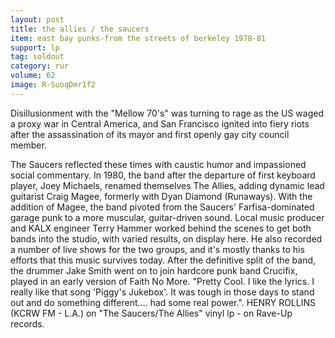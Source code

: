 ```yaml
---
layout: post
title: the allies / the saucers
item: east bay punks-from the streets of berkeley 1978-81
support: lp
tag: soldout
category: rur
volume: 62
image: R-SuoqDmr1f2
---
```


Disillusionment with the &quot;Mellow 70&#x27;s&quot; was turning to rage as the US waged a proxy war in Central America, and San Francisco ignited into fiery riots after the assassination of its mayor and first openly gay city council member.

The Saucers reflected these times with caustic humor and impassioned social commentary. In 1980, the band after the departure of first keyboard player, Joey Michaels, renamed themselves The Allies, adding dynamic lead guitarist Craig Magee, formerly with Dyan Diamond (Runaways). With the addition of Magee, the band pivoted from the Saucers&#x27; Farfisa-dominated garage punk to a more muscular, guitar-driven sound. Local music producer and KALX engineer Terry Hammer worked behind the scenes to get both bands into the studio, with varied results, on display here. He also recorded a number of live shows for the two groups, and it&#x27;s mostly thanks to his efforts that this music survives today. After the definitive split of the band, the drummer Jake Smith went on to join hardcore punk band Crucifix, played in an early version of Faith No More. &quot;Pretty Cool. I like the lyrics. I really like that song &#x27;Piggy&#x27;s Jukebox&#x27;. It was tough in those days to stand out and do something different.... had some real power.&quot;. HENRY ROLLINS (KCRW FM - L.A.) on &quot;The Saucers/The Allies&quot; vinyl lp - on Rave-Up records.
